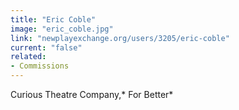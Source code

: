 ```yaml
---
title: "Eric Coble"
image: "eric_coble.jpg"
link: "newplayexchange.org/users/3205/eric-coble"
current: "false"
related:
- Commissions
---
```


Curious Theatre Company,* For Better*
